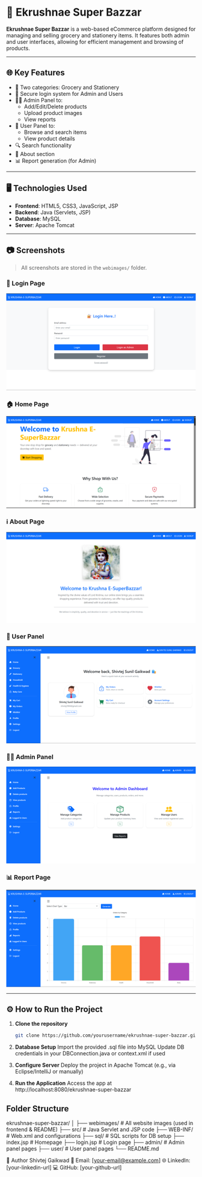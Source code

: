 # 🛒 Ekrushnae Super Bazzar

**Ekrushnae Super Bazzar** is a web-based eCommerce platform designed for managing and selling grocery and stationery items. It features both admin and user interfaces, allowing for efficient management and browsing of products.

---

## 🌐 Key Features

- 🛒 Two categories: Grocery and Stationery
- 🔐 Secure login system for Admin and Users
- 👨‍💼 Admin Panel to:
  - Add/Edit/Delete products
  - Upload product images
  - View reports
- 👤 User Panel to:
  - Browse and search items
  - View product details
- 🔍 Search functionality
- 📑 About section
- 📊 Report generation (for Admin)

---

## 🖥️ Technologies Used

- **Frontend**: HTML5, CSS3, JavaScript, JSP
- **Backend**: Java (Servlets, JSP)
- **Database**: MySQL
- **Server**: Apache Tomcat

---

## 📷 Screenshots

> All screenshots are stored in the `webimages/` folder.

### 🔐 Login Page  
![Login](webimages/login.png)

### 🏠 Home Page  
![Home](webimages/home.png)

### ℹ️ About Page  
![About](webimages/about.png)

### 👤 User Panel  
![User Panel](webimages/userpanel.png)

### 🧑‍💼 Admin Panel  
![Admin Panel](webimages/admin.png)

### 📊 Report Page  
![Report](webimages/report.png)

---

## ⚙️ How to Run the Project

1. **Clone the repository**
   ```bash
   git clone https://github.com/yourusername/ekrushnae-super-bazzar.git
2. **Database Setup**
   Import the provided .sql file into MySQL
   Update DB credentials in your DBConnection.java or context.xml if used

3. **Configure Server**
Deploy the project in Apache Tomcat (e.g., via Eclipse/IntelliJ or manually)

4. **Run the Application**
Access the app at http://localhost:8080/ekrushnae-super-bazzar

## Folder Structure
ekrushnae-super-bazzar/
│
├── webimages/           # All website images (used in frontend & README)
├── src/                 # Java Servlet and JSP code
├── WEB-INF/             # Web.xml and configurations
├── sql/                 # SQL scripts for DB setup
├── index.jsp            # Homepage
├── login.jsp            # Login page
├── admin/               # Admin panel pages
├── user/                # User panel pages
└── README.md

👤 Author
Shivtej Gaikwad
📧 Email: [your-email@example.com]
🌐 LinkedIn: [your-linkedin-url]
💻 GitHub: [your-github-url]
